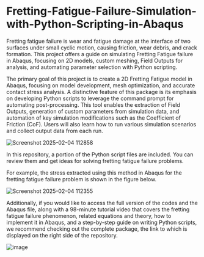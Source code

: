 # Fretting-Fatigue-Failure-Simulation-with-Python-Scripting-in-Abaqus
Fretting fatigue failure is wear and fatigue damage at the interface of two surfaces under small cyclic motion, causing friction, wear debris, and crack formation. This project offers a guide on simulating Fretting Fatigue failure in Abaqus, focusing on 2D models, custom meshing, Field Outputs for analysis, and automating parameter selection with Python scripting.

The primary goal of this project is to create a 2D Fretting Fatigue model in Abaqus, focusing on model development, mesh optimization, and accurate contact stress analysis. A distinctive feature of this package is its emphasis on developing Python scripts to leverage the command prompt for automating post-processing. This tool enables the extraction of Field Outputs, generation of custom parameters from simulation data, and automation of key simulation modifications such as the Coefficient of Friction (CoF). Users will also learn how to run various simulation scenarios and collect output data from each run.

![Screenshot 2025-02-04 112858](https://github.com/user-attachments/assets/4b28c10c-c4e3-418c-861f-6acd3f809244)

In this repository, a portion of the Python script files are included. You can review them and get ideas for solving fretting fatigue failure problems.

For example, the stress extracted using this method in Abaqus for the fretting fatigue failure problem is shown in the figure below.

![Screenshot 2025-02-04 112355](https://github.com/user-attachments/assets/e16804ab-51e0-47cb-b249-36ece1fbb892)


Additionally, if you would like to access the full version of the codes and the Abaqus file, along with a 98-minute tutorial video that covers the fretting fatigue failure phenomenon, related equations and theory, how to implement it in Abaqus, and a step-by-step guide on writing Python scripts, we recommend checking out the complete package, the link to which is displayed on the right side of the repository.

![image](https://github.com/user-attachments/assets/ae6dbfa8-fb5e-49de-9dfc-ee9648a77e78)
